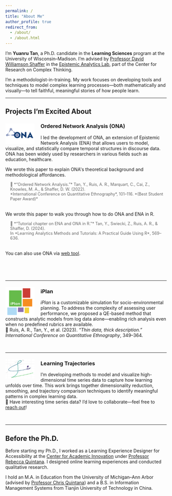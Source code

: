 ```yaml
---
permalink: /
title: "About Me"
author_profile: true
redirect_from: 
  - /about/
  - /about.html
---
```


I’m **Yuanru Tan**, a Ph.D. candidate in the **Learning Sciences** program at the University of Wisconsin–Madison. I’m advised by [Professor David Williamson Shaffer](https://edpsych.education.wisc.edu/fac-staff/williamson-shaffer-david/) in the [Epistemic Analytics Lab](https://epistemicanalytics.org/), part of the Center for Research on Complex Thinking.

I’m a methodologist-in-training. My work focuses on developing tools and techniques to model complex learning processes—both mathematically and visually—to tell faithful, meaningful stories of how people learn.

---

## Projects I’m Excited About

<!-- ONA -->
<img src="/images/ona-logo.png" alt="ONA Icon" width="90" style="float: left; margin-right: 20px; margin-top: 6px;" />

### **Ordered Network Analysis (ONA)**

I led the development of ONA, an extension of Epistemic Network Analysis (ENA) that allows users to model, visualize, and statistically compare temporal structures in discourse data. ONA has been widely used by researchers in various fields such as education, healthcare.

We wrote this paper to explain ONA's theoretical background and methodological affordances.

<div style="font-size: 90%; color: #666; margin-left: 1.2em;">
📄 *“Ordered Network Analysis.”* Tan, Y., Ruis, A. R., Marquart, C., Cai, Z., Knowles, M. A., & Shaffer, D. W. (2022). <br/>
*International Conference on Quantitative Ethnography*, 101–116. *(Best Student Paper Award)*
</div>

<br />

We wrote this paper to walk you through how to do ONA and ENA in R.

<div style="font-size: 90%; color: #666; margin-left: 1.2em;">
📘 *“Tutorial chapter on ENA and ONA in R.”* Tan, Y., Swiecki, Z., Ruis, A. R., & Shaffer, D. (2024). <br/>
In *Learning Analytics Methods and Tutorials: A Practical Guide Using R*, 569–636.
</div>

<br />

You can also use ONA via [web tool](https://epistemicanalytics.org/tools/).

<br clear="all" />
<p>&nbsp;</p>


---

<!-- iPlan -->
<img src="/images/iplan-logo.png" alt="iPlan Icon" width="90" style="float: left; margin-right: 20px; margin-top: 6px;" />

### **iPlan**

*iPlan* is a customizable simulation for socio-environmental planning. To address the complexity of assessing user performance, we proposed a QE-based method that constructs analytic models from log data alone—enabling rich analysis even when no predefined rubrics are available.  
📄 Ruis, A. R., Tan, Y., et al. (2023). *“Thin data, thick description.”* *International Conference on Quantitative Ethnography*, 349–364.

<br clear="all" />

---

<!-- Trajectory -->
<img src="/images/trajectory-logo.png" alt="Trajectory Icon" width="90" style="float: left; margin-right: 20px; margin-top: 6px;" />

### **Learning Trajectories**

I’m developing methods to model and visualize high-dimensional time series data to capture how learning unfolds over time. This work brings together dimensionality reduction, smoothing, and trajectory comparison techniques to identify meaningful patterns in complex learning data.  
🍥 Have interesting time series data? I’d love to collaborate—feel free to [reach out](mailto:yuanru.tan@wisc.edu)!

<br clear="all" />


---

## Before the Ph.D.

Before starting my Ph.D., I worked as a Learning Experience Designer for Accessibility at the [Center for Academic Innovation](https://ai.umich.edu/) under [Professor Rebecca Quintana](https://marsal.umich.edu/directory/faculty-staff/rebecca-quintana). I designed online learning experiences and conducted qualitative research.  

I hold an M.A. in Education from the University of Michigan–Ann Arbor (advised by [Professor Chris Quintana](https://soe.umich.edu/directory/christopher-quintana)) and a B.S. in Information Management Systems from Tianjin University of Technology in China.
